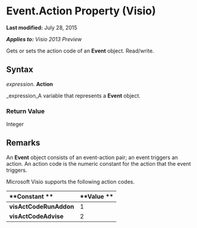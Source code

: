 
# Event.Action Property (Visio)

 **Last modified:** July 28, 2015

 _**Applies to:** Visio 2013 Preview_

Gets or sets the action code of an  **Event** object. Read/write.


## Syntax

 _expression_. **Action**

 _expression_A variable that represents a  **Event** object.


### Return Value

Integer


## Remarks

An  **Event** object consists of an event-action pair; an event triggers an action. An action code is the numeric constant for the action that the event triggers.

Microsoft Visio supports the following action codes.



|**Constant **|**Value **|
|:-----|:-----|
| **visActCodeRunAddon**|1 |
| **visActCodeAdvise**|2 |
